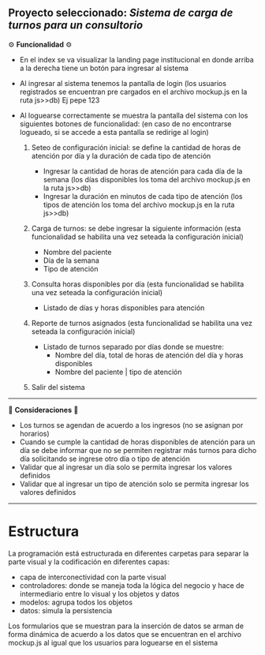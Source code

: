 ## Proyecto seleccionado: _Sistema de carga de turnos para un consultorio_

⚙️ **Funcionalidad** ⚙️

- En el index se va visualizar la landing page institucional en donde arriba a la derecha tiene un botón para ingresar al sistema

- Al ingresar al sistema tenemos la pantalla de login (los usuarios registrados se encuentran pre cargados en el archivo mockup.js en la ruta js>>db) Ej pepe 123

- Al loguearse correctamente se muestra la pantalla del sistema con los siguientes botones de funcionalidad: (en caso de no encontrarse logueado, si se accede a esta pantalla se redirige al login)

  1. Seteo de configuración inicial: se define la cantidad de horas de atención por día y la duración de cada tipo de atención

     - Ingresar la cantidad de horas de atención para cada día de la semana (los días disponibles los toma del archivo mockup.js en la ruta js>>db)
     - Ingresar la duración en minutos de cada tipo de atención (los tipos de atención los toma del archivo mockup.js en la ruta js>>db)

  2. Carga de turnos: se debe ingresar la siguiente información (esta funcionalidad se habilita una vez seteada la configuración inicial)

     - Nombre del paciente
     - Día de la semana
     - Tipo de atención

  3. Consulta horas disponibles por día (esta funcionalidad se habilita una vez seteada la configuración inicial)

     - Listado de días y horas disponibles para atención

  4. Reporte de turnos asignados (esta funcionalidad se habilita una vez seteada la configuración inicial)

     - Listado de turnos separado por días donde se muestre:
       - Nombre del día, total de horas de atención del día y horas disponibles
       - Nombre del paciente | tipo de atención

  5. Salir del sistema

---

📌 **Consideraciones** 📌

- Los turnos se agendan de acuerdo a los ingresos (no se asignan por horarios)
- Cuando se cumple la cantidad de horas disponibles de atención para un día se debe informar que no se permiten registrar más turnos para dicho día solicitando se ingrese otro día o tipo de atención
- Validar que al ingresar un día solo se permita ingresar los valores definidos
- Validar que al ingresar un tipo de atención solo se permita ingresar los valores definidos

---

# Estructura

La programación está estructurada en diferentes carpetas para separar la parte visual y la codificación en diferentes capas:

- capa de interconectividad con la parte visual
- controladores: donde se maneja toda la lógica del negocio y hace de intermediario entre lo visual y los objetos y datos
- modelos: agrupa todos los objetos
- datos: simula la persistencia

Los formularios que se muestran para la inserción de datos se arman de forma dinámica de acuerdo a los datos que se encuentran en el archivo mockup.js al igual que los usuarios para loguearse en el sistema
